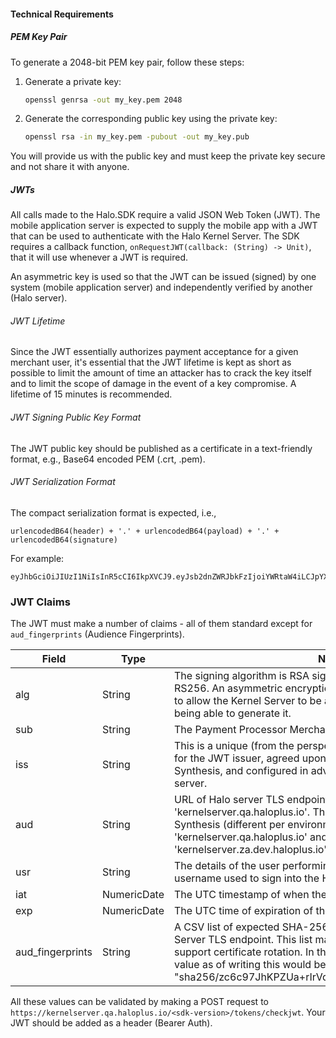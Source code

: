 #### Technical Requirements

##### PEM Key Pair

To generate a 2048-bit PEM key pair, follow these steps:

1. Generate a private key:
   ```bash
   openssl genrsa -out my_key.pem 2048
   ```

2. Generate the corresponding public key using the private key:
   ```bash
   openssl rsa -in my_key.pem -pubout -out my_key.pub
   ```

You will provide us with the public key and must keep the private key secure and not share it with anyone.

##### JWTs

All calls made to the Halo.SDK require a valid JSON Web Token (JWT). The mobile application server is expected to supply the mobile app with a JWT that can be used to authenticate with the Halo Kernel Server. The SDK requires a callback function, `onRequestJWT(callback: (String) -> Unit)`, that it will use whenever a JWT is required.

An asymmetric key is used so that the JWT can be issued (signed) by one system (mobile application server) and independently verified by another (Halo server).

###### JWT Lifetime

Since the JWT essentially authorizes payment acceptance for a given merchant user, it's essential that the JWT lifetime is kept as short as possible to limit the amount of time an attacker has to crack the key itself and to limit the scope of damage in the event of a key compromise. A lifetime of 15 minutes is recommended.

###### JWT Signing Public Key Format

The JWT public key should be published as a certificate in a text-friendly format, e.g., Base64 encoded PEM (.crt, .pem).

###### JWT Serialization Format

The compact serialization format is expected, i.e.,

```text
urlencodedB64(header) + '.' + urlencodedB64(payload) + '.' + urlencodedB64(signature)
```

For example:

```text
eyJhbGciOiJIUzI1NiIsInR5cCI6IkpXVCJ9.eyJsb2dnZWRJbkFzIjoiYWRtaW4iLCJpYXQiOjE0MjI3Nzk2Mzh9.gzSraSYS8EXBxLN_oWnFSRgCzcmJmMjLiuyu5CSpyH
```

### JWT Claims

The JWT must make a number of claims - all of them standard except for `aud_fingerprints` (Audience Fingerprints).

| Field | Type        | Note                                                                                                                                                                                                                  |
|-------|-------------|-----------------------------------------------------------------------------------------------------------------------------------------------------------------------------------------------------------------------|
| alg   | String      | The signing algorithm is RSA signed SHA-256 hash, aliased as RS256. An asymmetric encryption (signing) scheme is required to allow the Kernel Server to be able to validate the token without being able to generate it. |
| sub   | String      | The Payment Processor Merchant-User ID, or Application ID                                                                                                                                                             |
| iss   | String      | This is a unique (from the perspective of Halo server) identifier for the JWT issuer, agreed upon by the JWT issuer and Synthesis, and configured in advance by Synthesis in the Halo server.                        |
| aud   | String      | URL of Halo server TLS endpoint, e.g. 'kernelserver.qa.haloplus.io'. This value should be obtained from Synthesis (different per environment) e.g. for QA it would be 'kernelserver.qa.haloplus.io' and for DEV 'kernelserver.za.dev.haloplus.io' |
| usr   | String      | The details of the user performing the transaction, typically the username used to sign into the Halo.Go Developer Portal.                                                                                            |
| iat   | NumericDate | The UTC timestamp of when the JWT was generated.                                                                                                                                                                      |
| exp   | NumericDate | The UTC time of expiration of the JWT.                                                                                                                                                                                |
| aud_fingerprints | String | A CSV list of expected SHA-256 fingerprints for the Kernel Server TLS endpoint. This list may contain multiple values to support certificate rotation. In the QA environment, the expected value as of writing this would be: "sha256/zc6c97JhKPZUa+rIrVqjknDE1lDcDK77G41sDo+1ay0=" |


All these values can be validated by making a POST request to `https://kernelserver.qa.haloplus.io/<sdk-version>/tokens/checkjwt`. Your JWT should be added as a header (Bearer Auth).
